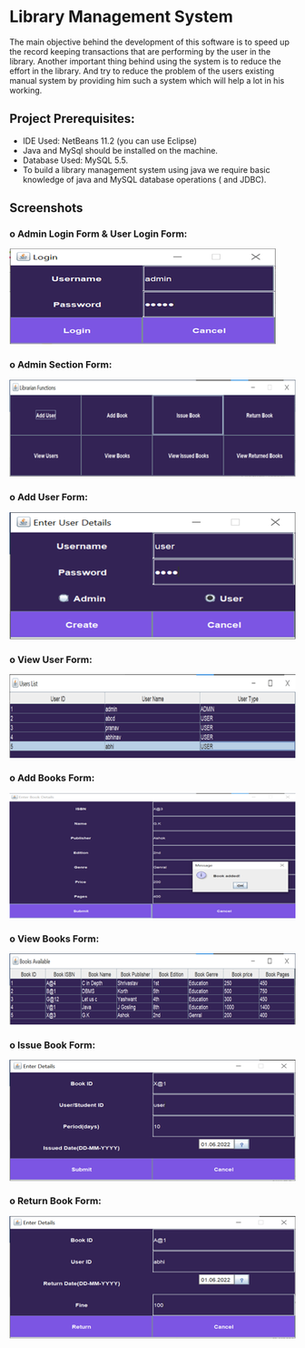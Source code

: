 # Library Management System

The main objective behind the development of this software is to speed up the record keeping transactions that are performing by the user in the library. Another important thing behind using the system is to reduce the effort in the library. And try to reduce the problem of the users existing manual system by providing him such a system which will help a lot in his working.

## Project Prerequisites:

- IDE Used: NetBeans 11.2 (you can use Eclipse)
- Java and MySql should be installed on the machine.
- Database Used: MySQL 5.5.
- To build a library management system using java we require basic knowledge of java and MySQL database operations ( and JDBC).

## Screenshots

### o	Admin Login Form & User Login Form:
![image](https://github.com/Chaitanyasune/LMS/blob/main/LibraryManagementSystem/Screenshots/Login%20Form.png)
### o	Admin Section Form:
![image](https://github.com/Chaitanyasune/LMS/blob/main/LibraryManagementSystem/Screenshots/Admin%20Section%20Form.png)
### o	Add User Form:
![image](https://github.com/Chaitanyasune/LMS/blob/main/LibraryManagementSystem/Screenshots/Add%20User%20Form.png)
### o	View User Form:
![image](https://github.com/Chaitanyasune/LMS/blob/main/LibraryManagementSystem/Screenshots/View%20User%20Form.png)
### o	Add Books Form:
![image](https://github.com/Chaitanyasune/LMS/blob/main/LibraryManagementSystem/Screenshots/Add%20Books%20Form.png)
### o	View Books Form:
![image](https://github.com/Chaitanyasune/LMS/blob/main/LibraryManagementSystem/Screenshots/View%20Books%20Form.png)
### o	Issue Book Form:
![image](https://github.com/Chaitanyasune/LMS/blob/main/LibraryManagementSystem/Screenshots/Issue%20Book%20Form.png)
### o	Return Book Form:
![image](https://github.com/Chaitanyasune/LMS/blob/main/LibraryManagementSystem/Screenshots/Return%20Book%20Form.png)
